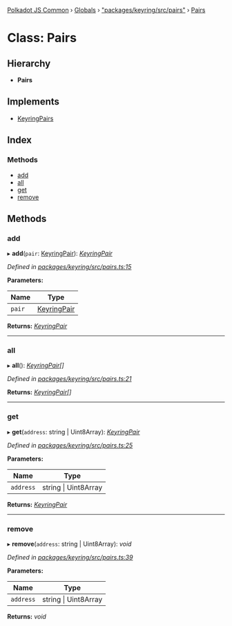 [Polkadot JS Common](../README.md) › [Globals](../globals.md) › ["packages/keyring/src/pairs"](../modules/_packages_keyring_src_pairs_.md) › [Pairs](_packages_keyring_src_pairs_.pairs.md)

# Class: Pairs

## Hierarchy

* **Pairs**

## Implements

* [KeyringPairs](../interfaces/_packages_keyring_src_types_.keyringpairs.md)

## Index

### Methods

* [add](_packages_keyring_src_pairs_.pairs.md#add)
* [all](_packages_keyring_src_pairs_.pairs.md#all)
* [get](_packages_keyring_src_pairs_.pairs.md#get)
* [remove](_packages_keyring_src_pairs_.pairs.md#remove)

## Methods

###  add

▸ **add**(`pair`: [KeyringPair](../interfaces/_packages_keyring_src_types_.keyringpair.md)): *[KeyringPair](../interfaces/_packages_keyring_src_types_.keyringpair.md)*

*Defined in [packages/keyring/src/pairs.ts:15](https://github.com/polkadot-js/common/blob/61b57687/packages/keyring/src/pairs.ts#L15)*

**Parameters:**

Name | Type |
------ | ------ |
`pair` | [KeyringPair](../interfaces/_packages_keyring_src_types_.keyringpair.md) |

**Returns:** *[KeyringPair](../interfaces/_packages_keyring_src_types_.keyringpair.md)*

___

###  all

▸ **all**(): *[KeyringPair](../interfaces/_packages_keyring_src_types_.keyringpair.md)[]*

*Defined in [packages/keyring/src/pairs.ts:21](https://github.com/polkadot-js/common/blob/61b57687/packages/keyring/src/pairs.ts#L21)*

**Returns:** *[KeyringPair](../interfaces/_packages_keyring_src_types_.keyringpair.md)[]*

___

###  get

▸ **get**(`address`: string | Uint8Array): *[KeyringPair](../interfaces/_packages_keyring_src_types_.keyringpair.md)*

*Defined in [packages/keyring/src/pairs.ts:25](https://github.com/polkadot-js/common/blob/61b57687/packages/keyring/src/pairs.ts#L25)*

**Parameters:**

Name | Type |
------ | ------ |
`address` | string &#124; Uint8Array |

**Returns:** *[KeyringPair](../interfaces/_packages_keyring_src_types_.keyringpair.md)*

___

###  remove

▸ **remove**(`address`: string | Uint8Array): *void*

*Defined in [packages/keyring/src/pairs.ts:39](https://github.com/polkadot-js/common/blob/61b57687/packages/keyring/src/pairs.ts#L39)*

**Parameters:**

Name | Type |
------ | ------ |
`address` | string &#124; Uint8Array |

**Returns:** *void*
